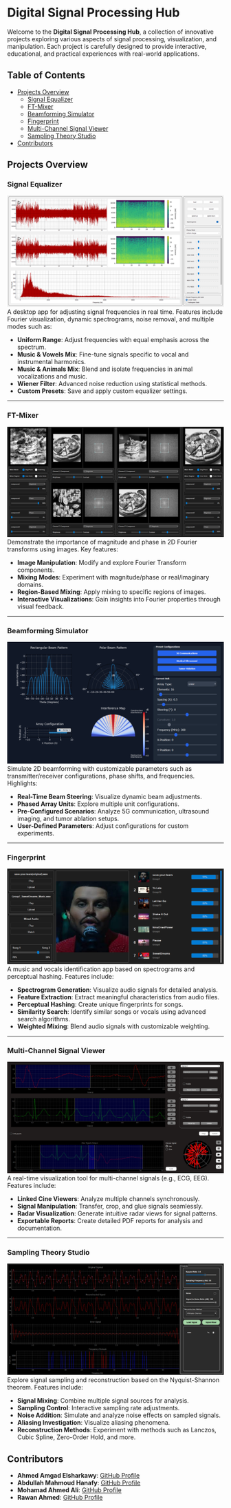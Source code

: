 # Digital Signal Processing Hub

Welcome to the **Digital Signal Processing Hub**, a collection of innovative projects exploring various aspects of signal processing, visualization, and manipulation. Each project is carefully designed to provide interactive, educational, and practical experiences with real-world applications.

## Table of Contents
- [Projects Overview](#projects-overview)
  - [Signal Equalizer](#signal-equalizer)  
  - [FT-Mixer](#ft-mixer)  
  - [Beamforming Simulator](#beamforming-simulator)  
  - [Fingerprint](#fingerprint)  
  - [Multi-Channel Signal Viewer](#multi-channel-signal-viewer)  
  - [Sampling Theory Studio](#sampling-theory-studio)  
- [Contributors](#contributors)


## Projects Overview

### Signal Equalizer
![Signal Equalizer](assets\signal_equalizer_preview.png)
A desktop app for adjusting signal frequencies in real time. Features include Fourier visualization, dynamic spectrograms, noise removal, and multiple modes such as:
- **Uniform Range**: Adjust frequencies with equal emphasis across the spectrum.
- **Music & Vowels Mix**: Fine-tune signals specific to vocal and instrumental harmonics.
- **Music & Animals Mix**: Blend and isolate frequencies in animal vocalizations and music.
- **Wiener Filter**: Advanced noise reduction using statistical methods.
- **Custom Presets**: Save and apply custom equalizer settings.

---

### FT-Mixer
![FT-Mixer](assets\ft_mixer_preview.png)
Demonstrate the importance of magnitude and phase in 2D Fourier transforms using images. Key features:
- **Image Manipulation**: Modify and explore Fourier Transform components.
- **Mixing Modes**: Experiment with magnitude/phase or real/imaginary domains.
- **Region-Based Mixing**: Apply mixing to specific regions of images.
- **Interactive Visualizations**: Gain insights into Fourier properties through visual feedback.

---

### Beamforming Simulator
![Beamforming Simulator](assets\beamforming_preview.png)
Simulate 2D beamforming with customizable parameters such as transmitter/receiver configurations, phase shifts, and frequencies. Highlights:
- **Real-Time Beam Steering**: Visualize dynamic beam adjustments.
- **Phased Array Units**: Explore multiple unit configurations.
- **Pre-Configured Scenarios**: Analyze 5G communication, ultrasound imaging, and tumor ablation setups.
- **User-Defined Parameters**: Adjust configurations for custom experiments.

---

### Fingerprint
![Fingerprint](assets\fingerprint_preview.png)
A music and vocals identification app based on spectrograms and perceptual hashing. Features include:
- **Spectrogram Generation**: Visualize audio signals for detailed analysis.
- **Feature Extraction**: Extract meaningful characteristics from audio files.
- **Perceptual Hashing**: Create unique fingerprints for songs.
- **Similarity Search**: Identify similar songs or vocals using advanced search algorithms.
- **Weighted Mixing**: Blend audio signals with customizable weighting.

---

### Multi-Channel Signal Viewer
![Multi-Channel Signal Viewer](assets\multi_channel_signal_viewer.png)
A real-time visualization tool for multi-channel signals (e.g., ECG, EEG). Features include:
- **Linked Cine Viewers**: Analyze multiple channels synchronously.
- **Signal Manipulation**: Transfer, crop, and glue signals seamlessly.
- **Radar Visualization**: Generate intuitive radar views for signal patterns.
- **Exportable Reports**: Create detailed PDF reports for analysis and documentation.

---

### Sampling Theory Studio
![Sampling Theory Studio](assets\sampling_theory_studio_preview.png)
Explore signal sampling and reconstruction based on the Nyquist-Shannon theorem. Features include:
- **Signal Mixing**: Combine multiple signal sources for analysis.
- **Sampling Control**: Interactive sampling rate adjustments.
- **Noise Addition**: Simulate and analyze noise effects on sampled signals.
- **Aliasing Investigation**: Visualize aliasing phenomena.
- **Reconstruction Methods**: Experiment with methods such as Lanczos, Cubic Spline, Zero-Order Hold, and more.


## Contributors

- **Ahmed Amgad Elsharkawy**: [GitHub Profile](https://github.com/AhmedAmgadElsharkawy)
- **Abdullah Mahmoud Hanafy**: [GitHub Profile](https://github.com/AbdullahMahmoudHanafy)
- **Mohamad Ahmed Ali**: [GitHub Profile](https://github.com/MohamadAhmedAli)
- **Rawan Ahmed**: [GitHub Profile](https://github.com/RawanAhmed444)


